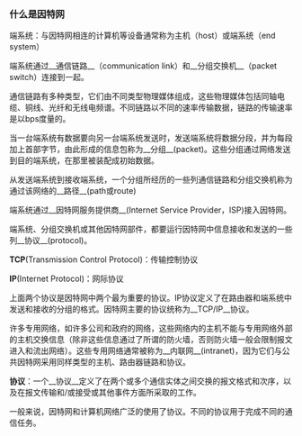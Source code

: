 ### 什么是因特网

端系统：与因特网相连的计算机等设备通常称为主机（host）或端系统（end system）

端系统通过__通信链路__（communication link）和__分组交换机__（packet switch）连接到一起。

通信链路有多种类型，它们由不同类型物理媒体组成，这些物理媒体包括同轴电缆、铜线、光纤和无线电频谱。不同链路以不同的速率传输数据，链路的传输速率是以bps度量的。

当一台端系统有数据要向另一台端系统发送时，发送端系统将数据分段，并为每段加上首部字节，由此形成的信息包称为__分组__(packet)。这些分组通过网络发送到目的端系统，在那里被装配成初始数据。

从发送端系统到接收端系统，一个分组所经历的一些列通信链路和分组交换机称为通过该网络的__路径__(path或route)

端系统通过__因特网服务提供商__(Internet Service Provider，ISP)接入因特网。

端系统、分组交换机或其他因特网部件，都要运行因特网中信息接收和发送的一些列__协议__(protocol)。

__TCP__(Transmission Control Protocol)：传输控制协议

__IP__(Internet Protocol)：网际协议

上面两个协议是因特网中两个最为重要的协议。IP协议定义了在路由器和端系统中发送和接收的分组的格式。因特网主要的协议统称为__TCP/IP__协议。

许多专用网络，如许多公司和政府的网络，这些网络内的主机不能与专用网络外部的主机交换信息（除非这些信息通过了所谓的防火墙，否则防火墙一般会限制报文进入和流出网络）。这些专用网络通常被称为__内联网__(intranet)，因为它们与公共因特网采用同样类型的主机、路由器链路和协议。

__协议__：一个__协议__定义了在两个或多个通信实体之间交换的报文格式和次序，以及在报文传输和/或接受或其他事件方面所采取的工作。

一般来说，因特网和计算机网络广泛的使用了协议。不同的协议用于完成不同的通信任务。